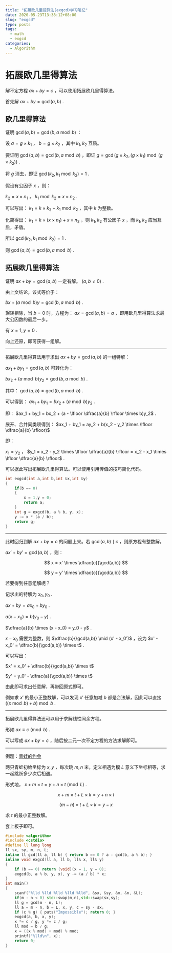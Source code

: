 ```yaml
---
title: "拓展欧几里德算法(exgcd)学习笔记"
date: 2020-05-23T13:38:12+08:00
slug: "exgcd"
type: posts
tags:
  - math
  - exgcd
categories:
  - Algorithm
---
```


# 拓展欧几里得算法

解不定方程 $ax + by = c$ ，可以使用拓展欧几里得算法。

首先解 $ax + by = \gcd (a,b)$ .

## 欧几里得算法

证明 $\gcd(a,b) = \gcd(b,a \bmod b)$ ：

设 $a = g \times k_1$ ， $b = g \times k_2$ ，其中 $k_1,k_2$ 互质。

要证明 $\gcd(a,b) = \gcd(b,a\bmod b)$ ，即证 $g = \gcd(g \times k_2, (g \times k_1 )\bmod (g \times k_2))$ .

将 $g$ 消去，即证 $\gcd(k_2,k_1 \bmod k_2) = 1$ .

假设有公因子 $x$ ，则：

$k_2 = x \times n_1$ ， $k_1 \bmod k_2 = x \times n_2$ .

可以写出： $k_1 = k \times k_2 + k_1 \bmod k_2$ ，其中 $k$ 为整数。

化简得出： $k_1 = k \times (x \times n_1) + x \times n_2$ ，则 $k_1,k_2$ 有公因子 $x$ ，而 $k_1,k_2$ 应当互质，矛盾。

所以 $\gcd(k_2,k_1 \bmod k_2) = 1$ .

则 $\gcd(a,b) = \gcd(b,a\bmod b)$ .

## 拓展欧几里得算法

证明 $ax + by = \gcd(a,b)$ 一定有解。 $(a,b \neq 0)$ .

由上文结论，该式等价于：

$bx + (a \bmod b)y = \gcd(b,a \bmod b)$ .

辗转相除，当 $b = 0$ 时，方程为： $ax = \gcd(a,b) = a$ ，即用欧几里得算法求最大公因数的最后一步。

有 $x = 1,y = 0$ .

向上还原，即可获得一组解。

---

拓展欧几里得算法用于求出 $ax + by = \gcd(a,b)$ 的一组特解：

$ax_1 + by_1 = \gcd(a,b)$ 可转化为：

$bx_2 + (a \bmod b)y_2 = \gcd(b,a \bmod b)$ .

其中： $\gcd(a,b) = \gcd(b,a \bmod b)$ .

可以得到： $ax_1 + by_1 = bx_2 + (a \bmod b)y_2$ .

即： $ax_1 + by_1 = bx_2 + (a - \lfloor \dfrac{a}{b} \rfloor \times b)y_2$ .

展开、合并同类项得到： $ax_1 + by_1 = ay_2 + b(x_2 - y_2 \times \lfloor \dfrac{a}{b} \rfloor)$

即：

$x_1 = y_2$ ， $y_1 = x_2 - y_2 \times \lfloor \dfrac{a}{b} \rfloor = x_2 - x_1 \times \lfloor \dfrac{a}{b} \rfloor$ .

可以据此写出拓展欧几里得算法。可以使用引用传值的技巧简化代码。

```cpp
int exgcd(int a,int b,int &x,int &y)
{
    if(b == 0) 
    {
        x = 1,y = 0;
        return a;
    }
    int g = exgcd(b, a % b, y, x);
    y -= x * (a / b);
    return g;
}
```

---

此时回归到解 $ax + by = c$ 的问题上来。若 $\gcd(a,b) \mid c$ ，则原方程有整数解。

$ax' + by' = \gcd(a,b)$ ，则：

$$
x = x' \times \dfrac{c}{\gcd(a,b)}
$$

$$
y = y' \times \dfrac{c}{\gcd(a,b)}
$$

若要得到任意组解呢？

记求出的特解为 $x_0,y_0$ .

$ax + by = ax_0 + by_0$ .

$a(x - x_0) = b(y_0-y)$ .

$\dfrac{a}{b} \times (x - x_0) = y_0 - y$ .

$x - x_0$ 需要为整数，则 $\dfrac{b}{\gcd(a,b)} \mid (x' - x_0')$ ，设为 $x' - x_0' = \dfrac{b}{\gcd(a,b)} \times t$ .

可以写出：

$x' = x_0' + \dfrac{b}{\gcd(a,b)} \times t$

$y' = y_0' - \dfrac{a}{\gcd(a,b)} \times t$

由此即可求出任意解，再带回原式即可。

例如求 $x'$ 的最小正整数解，可以发现 $x'$ 任意加减 $b$ 都是合法解，因此可以直接 $((x \bmod b) + b) \bmod b$ .

---

拓展欧几里得算法还可以用于求解线性同余方程。

形如 $ax \equiv c \pmod{b}$ .

可以写成 $ax + by = c$ ，随后按二元一次不定方程的方法求解即可。

---

例题：[青蛙的约会](https://www.luogu.com.cn/problem/P1516)

两只青蛙初始坐标为 $x,y$ ，每次跳 $m,n$ 米，定义相遇为模 $L$ 意义下坐标相等，求一起跳跃多少次后相遇。

形式地， $x + m \times t = y + n \times t \pmod L$ .

$$
x + m \times t + L \times k = y + n \times t
$$

$$
(m-n) \times t + L \times k = y - x
$$

求 $t$ 的最小正整数解。

套上板子即可。

```cpp
#include <algorithm>
#include <cstdio>
#define ll long long
ll sx, sy, m, n, L;
inline ll gcd(ll a, ll b) { return b == 0 ? a : gcd(b, a % b); }
inline void exgcd(ll a, ll b, ll& x, ll& y)
{
    if (b == 0) return (void)(x = 1, y = 0);
    exgcd(b, a % b, y, x), y -= (a / b) * x;
}
int main()
{
    scanf("%lld %lld %lld %lld %lld", &sx, &sy, &m, &n, &L);
    if(m - n < 0) std::swap(m,n),std::swap(sx,sy);
    ll g = gcd(m - n, L);
    ll a = m - n, b = L, x, y, c = sy - sx;
    if (c % g) { puts("Impossible"); return 0; }
    exgcd(a, b, x, y);
    x *= c / g, y *= c / g;
    ll mod = b / g;
    x = ((x % mod) + mod) % mod;
    printf("%lld\n", x);
    return 0;
}
```